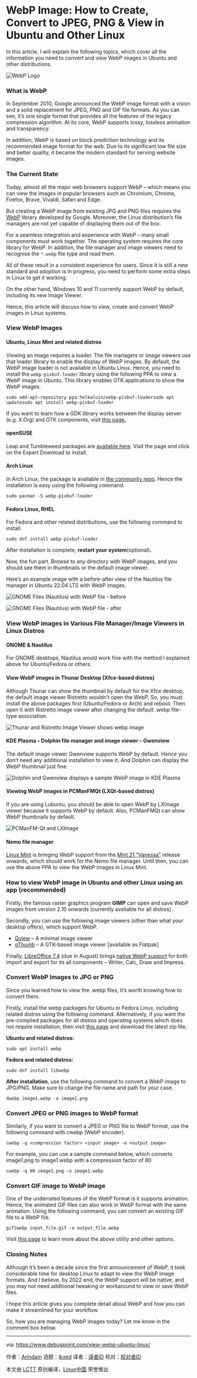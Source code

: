 [#]: subject: "WebP Image: How to Create, Convert to JPEG, PNG & View in Ubuntu and Other Linux"
[#]: via: "https://www.debugpoint.com/view-webp-ubuntu-linux/"
[#]: author: "Arindam https://www.debugpoint.com/author/admin1/"
[#]: collector: "lkxed"
[#]: translator: " "
[#]: reviewer: " "
[#]: publisher: " "
[#]: url: " "

WebP Image: How to Create, Convert to JPEG, PNG & View in Ubuntu and Other Linux
======
In this article, I will explain the following topics, which cover all the information you need to convert and view WebP images in Ubuntu and other distributions.

![WebP Logo][1]

### What is WebP

In September 2010, Google announced the WebP image format with a vision and a solid replacement for JPEG, PNG and GIF file formats. As you can see, it’s one single format that provides all the features of the legacy compression algorithm. At its core, WebP supports lossy, lossless animation and transparency.

In addition, WebP is based on block prediction technology and its recommended image format for the web. Due to its significant low file size and better quality, it became the modern standard for serving website images.

### The Current State

Today, almost all the major web browsers support WebP – which means you can view the images in popular browsers such as Chromium, Chrome, Firefox, Brave, Vivaldi, Safari and Edge.

But creating a WebP image from existing JPG and PNG files requires the [WebP][2] library developed by Google. Moreover, the Linux distribution’s file managers are not yet capable of displaying them out of the box.

For a seamless integration and experience with WebP – many small components must work together. The operating system requires the core library for WebP. In addition, the file manager and image viewers need to recognise the `*.webp` file type and read them.

All of these result in a consistent experience for users. Since it is still a new standard and adoption is in progress, you need to perform some extra steps in Linux to get it working.

On the other hand, Windows 10 and 11 currently support WebP by default, including its new Image Viewer.

Hence, this article will discuss how to view, create and convert WebP images in Linux systems.

### View WebP Images

#### Ubuntu, Linux Mint and related distros

Viewing an image requires a loader. The file managers or image viewers use that loader library to enable the display of WebP images. By default, the WebP image loader is not available in Ubuntu Linux. Hence, you need to install the `webp-pixbuf-loader` library using the following PPA to view a WebP image in Ubuntu. This library enables GTK applications to show the WebP images.

```
sudo add-apt-repository ppa:helkaluin/webp-pixbuf-loadersudo apt updatesudo apt install webp-pixbuf-loader
```

If you want to learn how a GDK library works between the display server (e.g. X.Org) and GTK components, visit [this page.][3]

#### openSUSE

Leap and Tumbleweed packages are [available here][4]. Visit the page and click on the Expert Download to install.

#### Arch Linux

In Arch Linux, the package is available in [the community repo][5]. Hence the installation is easy using the following command.

```
sudo pacman -S webp-pixbuf-loader
```

#### Fedora Linux, RHEL

For Fedora and other related distributions, use the following command to install.

```
sudo dnf install webp-pixbuf-loader
```

After installation is complete, **restart your system**(optional)**.**

Now, the fun part. Browse to any directory with WebP images, and you should see them in thumbnails or the default image viewer.

Here’s an example image with a before-after view of the Nautilus file manager in Ubuntu 22.04 LTS with WebP images.

![GNOME Files (Nautilus) with WebP file - before][6]

![GNOME Files (Nautilus) with WebP file - after][7]

### View WebP images in Various File Manager/Image Viewers in Linux Distros

#### GNOME & Nautilus

For GNOME desktops, Nautilus would work fine with the method I explained above for Ubuntu/Fedora or others.

#### View WebP images in Thunar Desktop (Xfce-based distros)

Although Thunar can show the thumbnail by default for the Xfce desktop, the default image viewer Ristretto wouldn’t open the WebP. So, you must install the above packages first (Ubuntu/Fedora or Arch) and reboot. Then open it with Ristretto image viewer after changing the default .webp file-type association.

![Thunar and Ristretto Image Viewer shows webp image][8]

#### KDE Plasma – Dolphin file manager and image viewer – Gwenview

The default image viewer Gwenview supports WebP by default. Hence you don’t need any additional installation to view it. And Dolphin can display the WebP thumbnail just fine.

![Dolphin and Gwenview displays a sample WebP image in KDE Plasma][9]

#### Viewing WebP images in PCManFMQt (LXQt-based distros)

If you are using Lubuntu, you should be able to open WebP by LXImage viewer because it supports WebP by default. Also, PCManFMQt can show WebP thumbnails by default.

![PCManFM-Qt and LXImage][10]

#### Nemo file manager

[Linux Mint][11] is bringing WebP support from the [Mint 21 “Vanessa”][12] release onwards, which should work for the Nemo file manager. Until then, you can use the above PPA to view the WebP images in Linux Mint.

### How to view WebP image in Ubuntu and other Linux using an app (recommended)

Firstly, the famous raster graphics program **GIMP** can open and save WebP images from version 2.10 onwards (currently available for all distros).

Secondly, you can use the following image viewers (other than what your desktop offers), which support WebP.

* [Qview][13] – A minimal image viewer
* [gThumb][14] – A GTK-based image viewer [available as Flatpak]

Finally, [LibreOffice 7.4][15] (due in August) brings [native WebP support][16] for both import and export for its all components – Writer, Calc, Draw and Impress.

### Convert WebP Images to JPG or PNG

Since you learned how to view the .webp files, it’s worth knowing how to convert them.

Firstly, install the webp packages for Ubuntu or Fedora Linux, including related distros using the following command. Alternatively, if you want the pre-compiled packages for all distros and operating systems which does not require installation, then visit [this page][17] and download the latest zip file.

**Ubuntu and related distros:**

```
sudo apt install webp
```

**Fedora and related distros:**

```
sudo dnf install libwebp
```

**After installation**, use the following command to convert a WebP image to JPG/PNG. Make sure to change the file name and path for your case.

```
dwebp image1.webp -o image1.png
```

### Convert JPEG or PNG images to WebP format

Similarly, if you want to convert a JPEG or PNG file to WebP format, use the following command with cwebp (WebP encoder).

```
cwebp -q <compression factor> <input image> -o <output image>
```

For example, you can use a sample command below, which converts image1.png to image1.webp with a compression factor of 80

```
cwebp -q 80 image1.png -o image1.webp
```

### Convert GIF image to WebP image

One of the underrated features of the WebP format is it supports animation. Hence, the animated GIF files can also work in WebP format with the same animation. Using the following command, you can convert an existing GIF file to a WebP file.

```
gif2webp input_file.gif -o output_file.webp
```

Visit [this page][18] to learn more about the above utility and other options.

### Closing Notes

Although it’s been a decade since the first announcement of WebP, it took considerable time for desktop Linux to adapt to view the WebP image formats. And I believe, by 2022 end, the WebP support will be native, and you may not need additional tweaking or workaround to view or save WebP files.

I hope this article gives you complete detail about WebP and how you can make it streamlined for your workflow.

So, how you are managing WebP images today? Let me know in the comment box below.

--------------------------------------------------------------------------------

via: https://www.debugpoint.com/view-webp-ubuntu-linux/

作者：[Arindam][a]
选题：[lkxed][b]
译者：[译者ID](https://github.com/译者ID)
校对：[校对者ID](https://github.com/校对者ID)

本文由 [LCTT](https://github.com/LCTT/TranslateProject) 原创编译，[Linux中国](https://linux.cn/) 荣誉推出

[a]: https://www.debugpoint.com/author/admin1/
[b]: https://github.com/lkxed
[1]: https://www.debugpoint.com/wp-content/uploads/2022/07/WebP-Logo.jpg
[2]: https://developers.google.com/speed/webp
[3]: https://docs.gtk.org/gdk-pixbuf/
[4]: https://software.opensuse.org/package/webp-pixbuf-loader
[5]: https://archlinux.org/packages/community/x86_64/webp-pixbuf-loader/
[6]: https://i0.wp.com/www.debugpoint.com/wp-content/uploads/2022/07/GNOME-Files-Nautilus-with-WebP-file-before.png?ssl=1
[7]: https://i0.wp.com/www.debugpoint.com/wp-content/uploads/2022/07/GNOME-Files-Nautilus-with-WebP-file-after.png?ssl=1
[8]: https://www.debugpoint.com/wp-content/uploads/2022/07/Thunar-and-Ristretto-Image-Viewer-shows-webp-image.jpg
[9]: https://www.debugpoint.com/wp-content/uploads/2022/07/Dolphin-and-Gwenview-displays-a-sample-WebP-image-in-KDE-Plasma.jpg
[10]: https://www.debugpoint.com/wp-content/uploads/2022/07/PCManFM-Qt-and-LXImage.jpg
[11]: https://www.debugpoint.com/linux-mint/
[12]: https://debugpointnews.com/linux-mint-21-systemd-oom/
[13]: https://interversehq.com/qview/download/
[14]: https://flathub.org/apps/details/org.gnome.gThumb
[15]: https://www.debugpoint.com/libreoffice-7-4/
[16]: https://cgit.freedesktop.org/libreoffice/core/commit/?id=60eaa424c5e213f31227008e1ed66a646491a360
[17]: https://storage.googleapis.com/downloads.webmproject.org/releases/webp/index.html
[18]: https://developers.google.com/speed/webp/download
